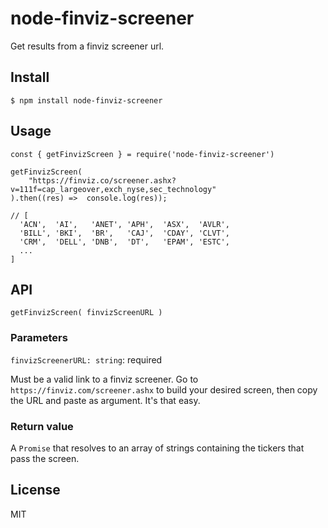 # node-finviz-screener

Get results from a finviz screener url.

## Install

`$ npm install node-finviz-screener`

## Usage

```
const { getFinvizScreen } = require('node-finviz-screener')

getFinvizScreen(
	"https://finviz.co/screener.ashx?v=111f=cap_largeover,exch_nyse,sec_technology"
).then((res) =>  console.log(res));

// [
  'ACN',  'AI',   'ANET', 'APH',  'ASX',  'AVLR',
  'BILL', 'BKI',  'BR',   'CAJ',  'CDAY', 'CLVT',
  'CRM',  'DELL', 'DNB',  'DT',   'EPAM', 'ESTC',
  ...
]
```

## API

`getFinvizScreen( finvizScreenURL )`

### Parameters

`finvizScreenerURL: string`: required

Must be a valid link to a finviz screener. Go to `https://finviz.com/screener.ashx` to build your desired screen, then copy the URL and paste as argument. It's that easy.

### Return value

A `Promise` that resolves to an array of strings containing the tickers that pass the screen.

## License

MIT
